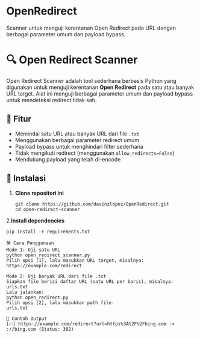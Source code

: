 # OpenRedirect
Scanner untuk menguji kerentanan Open Redirect pada URL dengan berbagai parameter umum dan payload bypass.
# 🔍 Open Redirect Scanner

Open Redirect Scanner adalah tool sederhana berbasis Python yang digunakan untuk menguji kerentanan **Open Redirect** pada satu atau banyak URL target. Alat ini menguji berbagai parameter umum dan payload bypass untuk mendeteksi redirect tidak sah.

## 🧠 Fitur

- Memindai satu URL atau banyak URL dari file `.txt`
- Menggunakan berbagai parameter redirect umum
- Payload bypass untuk menghindari filter sederhana
- Tidak mengikuti redirect (menggunakan `allow_redirects=False`)
- Mendukung payload yang telah di-encode

## 🚀 Instalasi

1. **Clone repositori ini**
   ```
   git clone https://github.com/davinzlopez/OpenRedirect.git
   cd open-redirect-scanner
2.**Install dependencies**
  ```
pip install -r requirements.txt

🛠️ Cara Penggunaan
Mode 1: Uji satu URL
python open_redirect_scanner.py
Pilih opsi [1], lalu masukkan URL target, misalnya:
https://example.com/redirect

Mode 2: Uji banyak URL dari file .txt
Siapkan file berisi daftar URL (satu URL per baris), misalnya:
urls.txt
Lalu jalankan:
python open_redirect.py
Pilih opsi [2], lalu masukkan path file:
urls.txt

🧪 Contoh Output
[✅] https://example.com/redirect?url=https%3A%2F%2Fbing.com -> ://bing.com (Status: 302)
